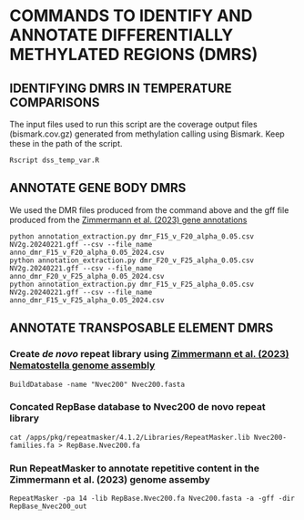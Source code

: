 # COMMANDS TO IDENTIFY AND ANNOTATE DIFFERENTIALLY METHYLATED REGIONS (DMRS)

## IDENTIFYING DMRS IN TEMPERATURE COMPARISONS
The input files used to run this script are the coverage output files (bismark.cov.gz) generated from methylation calling using Bismark. Keep these in the path of the script.
```
Rscript dss_temp_var.R
```

## ANNOTATE GENE BODY DMRS 
We used the DMR files produced from the command above and the gff file produced from the [Zimmermann et al. (2023) gene annotations](https://simrbase.stowers.org/show/Nematostella/vectensis/analysis)
```
python annotation_extraction.py dmr_F15_v_F20_alpha_0.05.csv NV2g.20240221.gff --csv --file_name anno_dmr_F15_v_F20_alpha_0.05_2024.csv
python annotation_extraction.py dmr_F20_v_F25_alpha_0.05.csv NV2g.20240221.gff --csv --file_name anno_dmr_F20_v_F25_alpha_0.05_2024.csv
python annotation_extraction.py dmr_F15_v_F25_alpha_0.05.csv NV2g.20240221.gff --csv --file_name anno_dmr_F15_v_F25_alpha_0.05_2024.csv
```

## ANNOTATE TRANSPOSABLE ELEMENT DMRS
### Create _de novo_ repeat library using [Zimmermann et al. (2023) Nematostella genome assembly](https://simrbase.stowers.org/show/Nematostella/vectensis/analysis)
```
BuildDatabase -name "Nvec200" Nvec200.fasta
```
### Concated RepBase database to Nvec200 de novo repeat library
```
cat /apps/pkg/repeatmasker/4.1.2/Libraries/RepeatMasker.lib Nvec200-families.fa > RepBase.Nvec200.fa
```
### Run RepeatMasker to annotate repetitive content in the Zimmermann et al. (2023) genome assemby
```
RepeatMasker -pa 14 -lib RepBase.Nvec200.fa Nvec200.fasta -a -gff -dir RepBase_Nvec200_out
```
